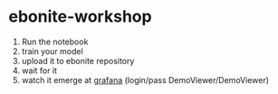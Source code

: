 # ebonite-workshop

1. Run the notebook
2. train your model
3. upload it to ebonite repository
4. wait for it
5. watch it emerge at [grafana](http://35.231.19.141:3000/d/D69v0gUWk1/ebonite-demo?orgId=1&refresh=5s&from=now-5m&to=now) (login/pass DemoViewer/DemoViewer)
